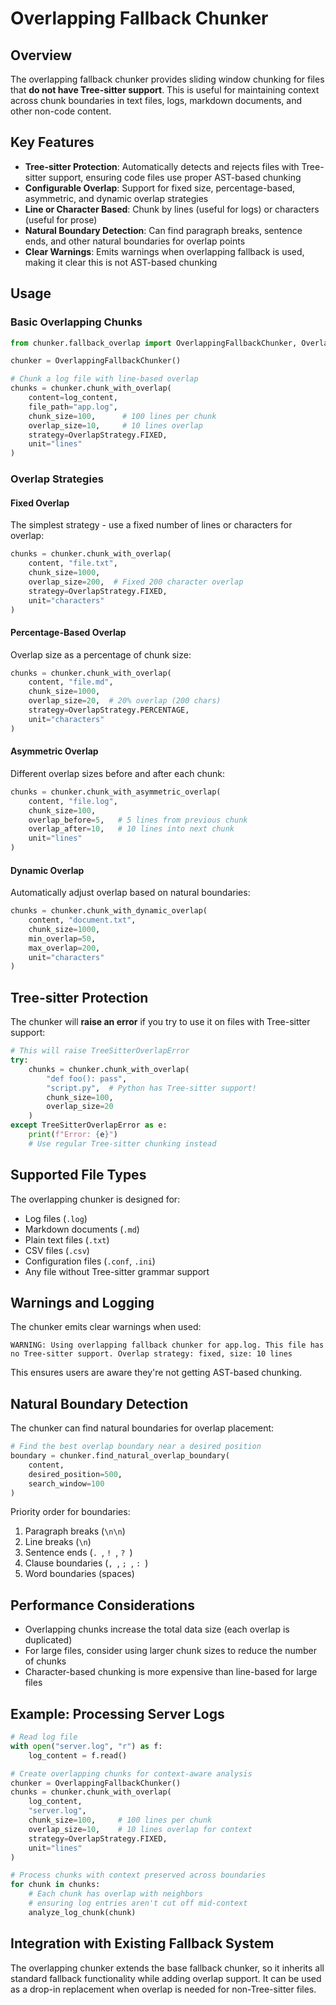 # Overlapping Fallback Chunker

## Overview

The overlapping fallback chunker provides sliding window chunking for files that **do not have Tree-sitter support**. This is useful for maintaining context across chunk boundaries in text files, logs, markdown documents, and other non-code content.

## Key Features

- **Tree-sitter Protection**: Automatically detects and rejects files with Tree-sitter support, ensuring code files use proper AST-based chunking
- **Configurable Overlap**: Support for fixed size, percentage-based, asymmetric, and dynamic overlap strategies
- **Line or Character Based**: Chunk by lines (useful for logs) or characters (useful for prose)
- **Natural Boundary Detection**: Can find paragraph breaks, sentence ends, and other natural boundaries for overlap points
- **Clear Warnings**: Emits warnings when overlapping fallback is used, making it clear this is not AST-based chunking

## Usage

### Basic Overlapping Chunks

```python
from chunker.fallback_overlap import OverlappingFallbackChunker, OverlapStrategy

chunker = OverlappingFallbackChunker()

# Chunk a log file with line-based overlap
chunks = chunker.chunk_with_overlap(
    content=log_content,
    file_path="app.log",
    chunk_size=100,      # 100 lines per chunk
    overlap_size=10,     # 10 lines overlap
    strategy=OverlapStrategy.FIXED,
    unit="lines"
)
```

### Overlap Strategies

#### Fixed Overlap
The simplest strategy - use a fixed number of lines or characters for overlap:

```python
chunks = chunker.chunk_with_overlap(
    content, "file.txt",
    chunk_size=1000,
    overlap_size=200,  # Fixed 200 character overlap
    strategy=OverlapStrategy.FIXED,
    unit="characters"
)
```

#### Percentage-Based Overlap
Overlap size as a percentage of chunk size:

```python
chunks = chunker.chunk_with_overlap(
    content, "file.md",
    chunk_size=1000,
    overlap_size=20,  # 20% overlap (200 chars)
    strategy=OverlapStrategy.PERCENTAGE,
    unit="characters"
)
```

#### Asymmetric Overlap
Different overlap sizes before and after each chunk:

```python
chunks = chunker.chunk_with_asymmetric_overlap(
    content, "file.log",
    chunk_size=100,
    overlap_before=5,   # 5 lines from previous chunk
    overlap_after=10,   # 10 lines into next chunk
    unit="lines"
)
```

#### Dynamic Overlap
Automatically adjust overlap based on natural boundaries:

```python
chunks = chunker.chunk_with_dynamic_overlap(
    content, "document.txt",
    chunk_size=1000,
    min_overlap=50,
    max_overlap=200,
    unit="characters"
)
```

## Tree-sitter Protection

The chunker will **raise an error** if you try to use it on files with Tree-sitter support:

```python
# This will raise TreeSitterOverlapError
try:
    chunks = chunker.chunk_with_overlap(
        "def foo(): pass",
        "script.py",  # Python has Tree-sitter support!
        chunk_size=100,
        overlap_size=20
    )
except TreeSitterOverlapError as e:
    print(f"Error: {e}")
    # Use regular Tree-sitter chunking instead
```

## Supported File Types

The overlapping chunker is designed for:
- Log files (`.log`)
- Markdown documents (`.md`)
- Plain text files (`.txt`)
- CSV files (`.csv`)
- Configuration files (`.conf`, `.ini`)
- Any file without Tree-sitter grammar support

## Warnings and Logging

The chunker emits clear warnings when used:

```
WARNING: Using overlapping fallback chunker for app.log. This file has no Tree-sitter support. Overlap strategy: fixed, size: 10 lines
```

This ensures users are aware they're not getting AST-based chunking.

## Natural Boundary Detection

The chunker can find natural boundaries for overlap placement:

```python
# Find the best overlap boundary near a desired position
boundary = chunker.find_natural_overlap_boundary(
    content,
    desired_position=500,
    search_window=100
)
```

Priority order for boundaries:
1. Paragraph breaks (`\n\n`)
2. Line breaks (`\n`)
3. Sentence ends (`. `, `! `, `? `)
4. Clause boundaries (`, `, `; `, `: `)
5. Word boundaries (spaces)

## Performance Considerations

- Overlapping chunks increase the total data size (each overlap is duplicated)
- For large files, consider using larger chunk sizes to reduce the number of chunks
- Character-based chunking is more expensive than line-based for large files

## Example: Processing Server Logs

```python
# Read log file
with open("server.log", "r") as f:
    log_content = f.read()

# Create overlapping chunks for context-aware analysis
chunker = OverlappingFallbackChunker()
chunks = chunker.chunk_with_overlap(
    log_content,
    "server.log",
    chunk_size=100,     # 100 lines per chunk
    overlap_size=10,    # 10 lines overlap for context
    strategy=OverlapStrategy.FIXED,
    unit="lines"
)

# Process chunks with context preserved across boundaries
for chunk in chunks:
    # Each chunk has overlap with neighbors
    # ensuring log entries aren't cut off mid-context
    analyze_log_chunk(chunk)
```

## Integration with Existing Fallback System

The overlapping chunker extends the base fallback chunker, so it inherits all standard fallback functionality while adding overlap support. It can be used as a drop-in replacement when overlap is needed for non-Tree-sitter files.